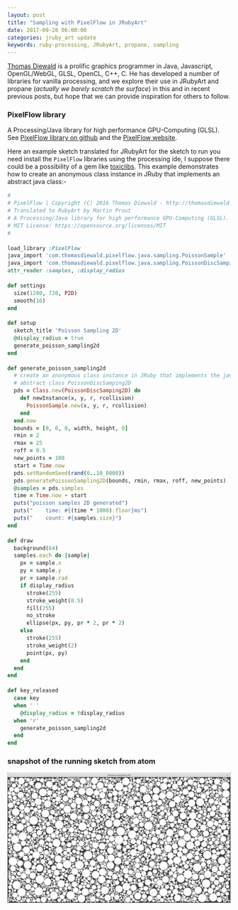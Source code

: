 ```yaml
---
layout: post
title: "Sampling with PixelFlow in JRubyArt"
date: 2017-09-28 06:00:00
categories: jruby_art update
keywords: ruby-processing, JRubyArt, propane, sampling
---
```

[Thomas Diewald][diewald] is a prolific graphics programmer in Java, Javascript, OpenGL/WebGL, GLSL, OpenCL, C++, C. He has developed a number of libraries for vanilla processing, and we explore their use in JRubyArt and propane (_actually we barely scratch the surface_) in this and in recent previous posts, but hope that we can provide inspiration for others to follow.

### PixelFlow library ###

A Processing/Java library for high performance GPU-Computing (GLSL). See [PixelFlow library on github][pixgit] and the [PixelFlow website][pixweb].

Here an example sketch translated for JRubyArt for the sketch to run you need install the `PixelFlow` libraries using the processing ide, I suppose there could be a possibility of a gem like [toxiclibs][toxiclibs]. This example demonstrates how to create an anonymous class instance in JRuby that implements an abstract java class:-

```ruby
#
# PixelFlow | Copyright (C) 2016 Thomas Diewald - http://thomasdiewald.com
# Translated to RubyArt by Martin Prout
# A Processing/Java library for high performance GPU-Computing (GLSL).
# MIT License: https://opensource.org/licenses/MIT
#

load_library :PixelFlow
java_import 'com.thomasdiewald.pixelflow.java.sampling.PoissonSample'
java_import 'com.thomasdiewald.pixelflow.java.sampling.PoissonDiscSamping2D'
attr_reader :samples, :display_radius

def settings
  size(1280, 720, P2D)
  smooth(16)
end

def setup
  sketch_title 'Poisson Sampling 2D'
  @display_radius = true
  generate_poisson_sampling2d
end

def generate_poisson_sampling2d
  # create an anonymous class instance in JRuby that implements the java
  # abstract class PoissonDiscSamping2D
  pds = Class.new(PoissonDiscSamping2D) do
    def newInstance(x, y, r, rcollision)
      PoissonSample.new(x, y, r, rcollision)
    end
  end.new
  bounds = [0, 0, 0, width, height, 0]
  rmin = 2
  rmax = 25
  roff = 0.5
  new_points = 100
  start = Time.now
  pds.setRandomSeed(rand(0..10_0000))
  pds.generatePoissonSampling2D(bounds, rmin, rmax, roff, new_points)
  @samples = pds.samples
  time = Time.now - start
  puts("poisson samples 2D generated")
  puts("    time: #{(time * 1000).floor}ms")
  puts("    count: #{samples.size}")
end

def draw
  background(64)
  samples.each do |sample|
    px = sample.x
    py = sample.y
    pr = sample.rad
    if display_radius
      stroke(255)
      stroke_weight(0.5)
      fill(255)
      no_stroke
      ellipse(px, py, pr * 2, pr * 2)
    else
      stroke(255)
      stroke_weight(2)
      point(px, py)
    end
  end
end

def key_released
  case key
  when ' '
    @display_radius = !display_radius
  when 'r'
    generate_poisson_sampling2d
  end
end

```

### snapshot of the running sketch from atom

<img src="/assets/sampling2d.png" />

[toxiclibs]:http://ruby-processing.github.io/toxicgem/
[pixgit]:https://github.com/diwi/PixelFlow
[pixweb]:http://thomasdiewald.com/processing/libraries/pixelflow/
[diewald]:http://thomasdiewald.com/blog/
